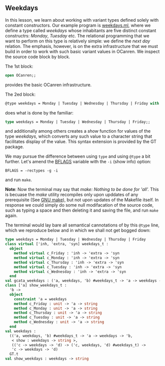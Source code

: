 ## Weekdays

In this lesson, we learn about working with variant types defined solely with
constant constructors. Our example program is [weekdays.ml](weekdays.ml), where
we define a type called _weekdays_ whose inhabitants are five distinct constant constructrs:
_Monday_, _Tuesday_ etc. The relational programming that we want to perform on this type
is relatively simple: we define the _next day_ relation. The emphasis, however, is on the
extra infrastructure that we must build in order to work with such basic variant values in
OCanren. We inspect the source code block by block.

The 1st block:
```ocaml
open OCanren;;
```
provides the basic OCanren infrastructure.

The 2ed block:
```ocaml
@type weekdays = Monday | Tuesday | Wednesday | Thursday | Friday with show;;
```
does what is done by the familiar:
```ocaml
type weekdays = Monday | Tuesday | Wednesday | Thursday | Friday;;
```
and additionally among others  creates a _show_ function for values of the type _weekdays_,
which converts any such value to a character string that facilitates display of the value.
This syntax extension is provided by the GT package.

We may pursue the difference between using `type` and using `@type` a bit further. Let's amend 
the [BFLAGS](Makefile#L11) variable with the `-i` (show info) option:
```
BFLAGS = -rectypes -g -i
```
and run `make`.

**Note**: Now the terminal may say that _make: Nothing to be done for 'all'._ This is becuase
 the _make_ utility recompiles only upon upddates of any prerequisite
 (See [GNU make](https://www.gnu.org/software/make/manual/)),
 but not upon updates of the Makefile itself. In response we could simply do some null
 modifacation of the source code, such as typing a space and then deleting it and saving the
 file, and run `make` again.

The terminal would lay bare all semantical cannotations of by this `@type` line, which we
reproduce below and in which we shall not get bogged down:
```ocaml
type weekdays = Monday | Tuesday | Wednesday | Thursday | Friday
class virtual ['inh, 'extra, 'syn] weekdays_t :
  object
    method virtual c_Friday : 'inh -> 'extra -> 'syn
    method virtual c_Monday : 'inh -> 'extra -> 'syn
    method virtual c_Thursday : 'inh -> 'extra -> 'syn
    method virtual c_Tuesday : 'inh -> 'extra -> 'syn
    method virtual c_Wednesday : 'inh -> 'extra -> 'syn
  end
val gcata_weekdays : ('a, weekdays, 'b) #weekdays_t -> 'a -> weekdays -> 'b
class ['a] show_weekdays_t :
  'b ->
  object
    constraint 'a = weekdays
    method c_Friday : unit -> 'a -> string
    method c_Monday : unit -> 'a -> string
    method c_Thursday : unit -> 'a -> string
    method c_Tuesday : unit -> 'a -> string
    method c_Wednesday : unit -> 'a -> string
  end
val weekdays :
  (('a, weekdays, 'b) #weekdays_t -> 'a -> weekdays -> 'b,
   < show : weekdays -> string >,
   (('c -> weekdays -> 'd) -> ('c, weekdays, 'd) #weekdays_t) ->
   'c -> weekdays -> 'd)
  GT.t
val show_weekdays : weekdays -> string
```